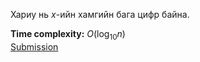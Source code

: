 Хариу нь $x$-ийн хамгийн бага цифр байна.

**Time complexity:** $O(\log_{10}n)$\
[Submission](https://codeforces.com/contest/2126/submission/329350359)